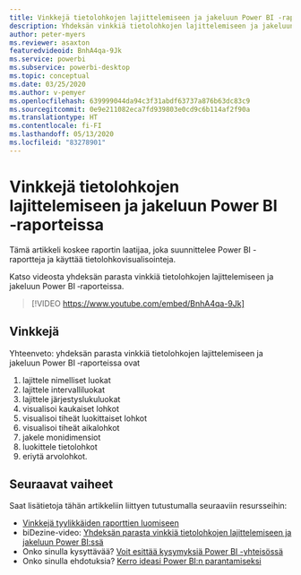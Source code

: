 ```yaml
---
title: Vinkkejä tietolohkojen lajittelemiseen ja jakeluun Power BI ‑raporteissa
description: Yhdeksän vinkkiä tietolohkojen lajittelemiseen ja jakeluun Power BI -raportin visualisoinneissa Power BI Desktopissa tai Power BI -palvelussa.
author: peter-myers
ms.reviewer: asaxton
featuredvideoid: BnhA4qa-9Jk
ms.service: powerbi
ms.subservice: powerbi-desktop
ms.topic: conceptual
ms.date: 03/25/2020
ms.author: v-pemyer
ms.openlocfilehash: 639999044da94c3f31abdf63737a876b63dc83c9
ms.sourcegitcommit: 0e9e211082eca7fd939803e0cd9c6b114af2f90a
ms.translationtype: HT
ms.contentlocale: fi-FI
ms.lasthandoff: 05/13/2020
ms.locfileid: "83278901"
---
```

# <a name="tips-to-sort-and-distribute-data-plots-in-power-bi-reports"></a>Vinkkejä tietolohkojen lajittelemiseen ja jakeluun Power BI ‑raporteissa

Tämä artikkeli koskee raportin laatijaa, joka suunnittelee Power BI -raportteja ja käyttää tietolohkovisualisointeja.

Katso videosta yhdeksän parasta vinkkiä tietolohkojen lajittelemiseen ja jakeluun Power BI ‑raporteissa.

> [!VIDEO https://www.youtube.com/embed/BnhA4qa-9Jk]

## <a name="tips"></a>Vinkkejä

Yhteenveto: yhdeksän parasta vinkkiä tietolohkojen lajittelemiseen ja jakeluun Power BI ‑raporteissa ovat

1. lajittele nimelliset luokat
1. lajittele intervalliluokat
1. lajittele järjestyslukuluokat
1. visualisoi kaukaiset lohkot
1. visualisoi tiheät luokittaiset lohkot
1. visualisoi tiheät aikalohkot
1. jakele monidimensiot
1. luokittele tietolohkot
1. eriytä arvolohkot.

## <a name="next-steps"></a>Seuraavat vaiheet

Saat lisätietoja tähän artikkeliin liittyen tutustumalla seuraaviin resursseihin:

- [Vinkkejä tyylikkäiden raporttien luomiseen](../create-reports/desktop-tips-and-tricks-for-creating-reports.md)
- biDezine-video: [Yhdeksän parasta vinkkiä tietolohkojen lajittelemiseen ja jakeluun Power BI:ssä](https://www.youtube.com/watch?v=BnhA4qa-9Jk)
- Onko sinulla kysyttävää? [Voit esittää kysymyksiä Power BI -yhteisössä](https://community.powerbi.com/)
- Onko sinulla ehdotuksia? [Kerro ideasi Power BI:n parantamiseksi](https://ideas.powerbi.com/)

